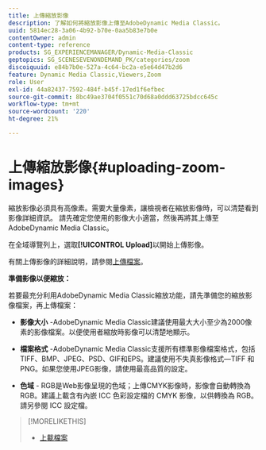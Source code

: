 ```yaml
---
title: 上傳縮放影像
description: 了解如何將縮放影像上傳至AdobeDynamic Media Classic。
uuid: 5814ec28-3a06-4b92-b70e-0aa5b83e7b0e
contentOwner: admin
content-type: reference
products: SG_EXPERIENCEMANAGER/Dynamic-Media-Classic
geptopics: SG_SCENESEVENONDEMAND_PK/categories/zoom
discoiquuid: e84b7b0e-527a-4c64-bc2a-e5e64d47b2d6
feature: Dynamic Media Classic,Viewers,Zoom
role: User
exl-id: 44a82437-7592-484f-b45f-17ed1f6efbec
source-git-commit: 8bc49ae3704f0551c70d68a0ddd63725bdcc645c
workflow-type: tm+mt
source-wordcount: '220'
ht-degree: 21%

---
```


# 上傳縮放影像{#uploading-zoom-images}

縮放影像必須具有高像素。需要大量像素，讓檢視者在縮放影像時，可以清楚看到影像詳細資訊。 請先確定您使用的影像大小適當，然後再將其上傳至AdobeDynamic Media Classic。

在全域導覽列上，選取&#x200B;**[!UICONTROL Upload]**&#x200B;以開始上傳影像。

有關上傳影像的詳細說明，請參閱[上傳檔案](uploading-files.md#uploading_files)。

**準備影像以便縮放：**

若要最充分利用AdobeDynamic Media Classic縮放功能，請先準備您的縮放影像檔案，再上傳檔案：

* **影像大小**  -AdobeDynamic Media Classic建議使用最大大小至少為2000像素的影像檔案。以便使用者縮放時影像可以清楚地顯示。

* **檔案格式**  -AdobeDynamic Media Classic支援所有標準影像檔案格式，包括TIFF、BMP、JPEG、PSD、GIF和EPS。建議使用不失真影像格式—TIFF 和 PNG。如果您使用JPEG影像，請使用最高品質的設定。

* **色域**  - RGB是Web影像呈現的色域；上傳CMYK影像時，影像會自動轉換為RGB。建議上載含有內嵌 ICC 色彩設定檔的 CMYK 影像，以供轉換為 RGB。請另參閱 ICC 設定檔。

>[!MORELIKETHIS]
>
>* [上載檔案](uploading-files.md#uploading_files)

